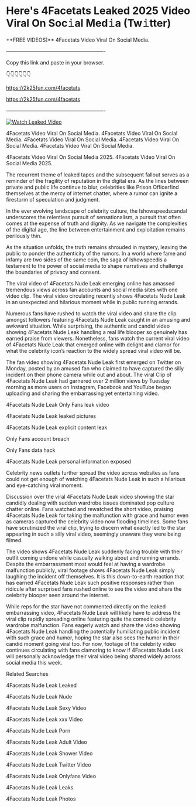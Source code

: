 # Here's 4Facetats Leaked 2025 Video Viral On Soc𝚒al Med𝚒a (Tw𝚒tter)

++FREE VIDEOS]** 4Facetats Video Viral On Social Media.

———————————————————-

Copy this link and paste in your browser.

👇👇👇👇👇👇

https://2k25fun.com/4facetats

https://2k25fun.com/4facetats

———————————————————-

[![Watch Leaked Video](https://miro.medium.com/v2/resize:fit:828/format:webp/1*cilzJN44JGOrTw9NJCrNHA.gif "Watch Leaked Video")](https://2k25fun.com/4facetats)

4Facetats Video Viral On Social Media. 4Facetats Video Viral On Social Media. 4Facetats Video Viral On Social Media. 4Facetats Video Viral On Social Media. 4Facetats Video Viral On Social Media.

4Facetats Video Viral On Social Media 2025. 4Facetats Video Viral On Social Media 2025.

The recurrent theme of leaked tapes and the subsequent fallout serves as a reminder of the fragility of reputation in the digital era. As the lines between private and public life continue to blur, celebrities like Prison Officerfind themselves at the mercy of internet chatter, where a rumor can ignite a firestorm of speculation and judgment.

In the ever evolving landscape of celebrity culture, the Ishowspeedscandal underscores the relentless pursuit of sensationalism, a pursuit that often comes at the expense of truth and dignity. As we navigate the complexities of the digital age, the line between entertainment and exploitation remains perilously thin.

As the situation unfolds, the truth remains shrouded in mystery, leaving the public to ponder the authenticity of the rumors. In a world where fame and infamy are two sides of the same coin, the saga of Ishowspeedis a testament to the power of social media to shape narratives and challenge the boundaries of privacy and consent.

The viral video of 4Facetats Nude Leak emerging online has amassed tremendous views across fan accounts and social media sites with one video clip. The viral video circulating recently shows 4Facetats Nude Leak in an unexpected and hilarious moment while in public running errands.

Numerous fans have rushed to watch the viral video and share the clip amongst followers featuring 4Facetats Nude Leak caught in an amusing and awkward situation. While surprising, the authentic and candid video showing 4Facetats Nude Leak handling a real life blooper so genuinely has earned praise from viewers. Nonetheless, fans watch the current viral video of 4Facetats Nude Leak that emerged online with delight and clamor for what the celebrity icon’s reaction to the widely spread viral video will be.

The fan video showing 4Facetats Nude Leak first emerged on Twitter on Monday, posted by an amused fan who claimed to have captured the silly incident on their phone camera while out and about. The viral Clip of 4Facetats Nude Leak had garnered over 2 million views by Tuesday morning as more users on Instagram, Facebook and YouTube began uploading and sharing the embarrassing yet entertaining video.

4Facetats Nude Leak Only Fans leak video

4Facetats Nude Leak leaked pictures

4Facetats Nude Leak explicit content leak

Only Fans account breach

Only Fans data hack

4Facetats Nude Leak personal information exposed

Celebrity news outlets further spread the video across websites as fans could not get enough of watching 4Facetats Nude Leak in such a hilarious and eye-catching viral moment.

Discussion over the viral 4Facetats Nude Leak video showing the star candidly dealing with sudden wardrobe issues dominated pop culture chatter online. Fans watched and rewatched the short video, praising 4Facetats Nude Leak for taking the malfunction with grace and humor even as cameras captured the celebrity video now flooding timelines. Some fans have scrutinized the viral clip, trying to discern what exactly led to the star appearing in such a silly viral video, seemingly unaware they were being filmed.

The video shows 4Facetats Nude Leak suddenly facing trouble with their outfit coming undone while casually walking about and running errands. Despite the embarrassment most would feel at having a wardrobe malfunction publicly, viral footage shows 4Facetats Nude Leak simply laughing the incident off themselves. It is this down-to-earth reaction that has earned 4Facetats Nude Leak such positive responses rather than ridicule after surprised fans rushed online to see the video and share the celebrity blooper seen around the internet.

While reps for the star have not commented directly on the leaked embarrassing video, 4Facetats Nude Leak will likely have to address the viral clip rapidly spreading online featuring quite the comedic celebrity wardrobe malfunction. Fans eagerly watch and share the video showing 4Facetats Nude Leak handling the potentially humiliating public incident with such grace and humor, hoping the star also sees the humor in their candid moment going viral too. For now, footage of the celebrity video continues circulating with fans clamoring to know if 4Facetats Nude Leak will personally acknowledge their viral video being shared widely across social media this week.

Related Searches

4Facetats Nude Leak Leaked

4Facetats Nude Leak Nude

4Facetats Nude Leak Sexy Video

4Facetats Nude Leak xxx Video

4Facetats Nude Leak Porn

4Facetats Nude Leak Adult Video

4Facetats Nude Leak Shower Video

4Facetats Nude Leak Twitter Video

4Facetats Nude Leak Onlyfans Video

4Facetats Nude Leak Leaks

4Facetats Nude Leak Photos
